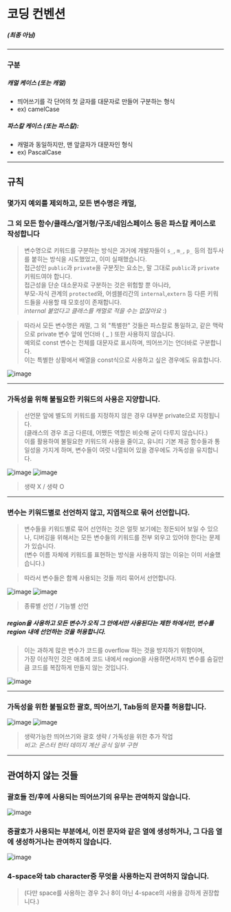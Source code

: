 # 코딩 컨벤션
##### (최종 아님)
---

### 구분
##### 캐멀 케이스 (또는 캐멀)
- 띄어쓰기를 각 단어의 첫 글자를 대문자로 만들어 구분하는 형식
- ex) camelCase

##### 파스칼 케이스 (또는 파스칼):
-  캐멀과 동일하지만, 맨 앞글자가 대문자인 형식
- ex) PascalCase


---

## 규칙
### 몇가지 예외를 제외하고, 모든 변수명은 캐멀,
### 그 외 모든 함수/클래스/열거형/구조/네임스페이스 등은 파스칼 케이스로 작성합니다
> 변수명으로 키워드를 구분하는 방식은 과거에 개발자들이 `s_`, `m_`, `p_` 등의 접두사를 붙히는 방식을 시도했었고, 이미 실패했습니다.  
> 접근성인 `public`과 `private`을 구분짓는 요소는, 말 그대로 `public`과 `private` 키워드여야 합니다.  
> 접근성을 단순 대소문자로 구분하는 것은 위험할 뿐 아니라,  
> 부모-자식 관계의 `protected`와, 어셈블리간의 `internal`,`extern` 등 다른 키워드들을 사용할 때 모호성이 존재합니다.  
>     *internal 붙었다고 클래스를 캐멀로 적을 수는 없잖아요* :)
	
> 따라서 모든 변수명은 캐멀, 그 외 "특별한" 것들은 파스칼로 통일하고, 같은 맥락으로 private 변수 앞에 언더바 ( _ ) 또한 사용하지 않습니다.  
> 예외로 const 변수는 전체를 대문자로 표시하며, 띄어쓰기는 언더바로 구분합니다.  
> 이는 특별한 상황에서 배열을 const식으로 사용하고 싶은 경우에도 유효합니다.  

![image](https://github.com/user-attachments/assets/a7e1f1f0-efe5-4eef-961a-4cf5a031893f "예시")

---

### 가독성을 위해 불필요한 키워드의 사용은 지양합니다.
> 선언문 앞에 별도의 키워드를 지정하지 않은 경우 대부분 private으로 지정됩니다.  
> (클래스의 경우 조금 다른데, 어쨌든 역할은 비슷해 굳이 다루지 않습니다.)  
> 이를 활용하여 불필요한 키워드의 사용을 줄이고, 유니티 기본 제공 함수들과 통일성을 가지게 하며, 변수들이 여럿 나열되어 있을 경우에도 가독성을 유지합니다.  

![image](https://github.com/user-attachments/assets/9192888e-2672-4e06-99e6-47f836e78c6a "생략 X") ![image](https://github.com/user-attachments/assets/3ec8435a-ff95-4ffd-8633-9eb5a4938185 "생략 O")
> 	생략 X    /    생략 O
---

### 변수는 키워드별로 선언하지 않고, 지엽적으로 묶어 선언합니다.
> 변수들을 키워드별로 묶어 선언하는 것은 얼핏 보기에는 정돈되어 보일 수 있으나,
> 디버깅을 위해서는 모든 변수들의 키워드를 전부 외우고 있어야 한다는 문제가 있습니다.  
> (변수 이름 자체에 키워드를 표현하는 방식을 사용하지 않는 이유는 이미 서술했습니다.)

> 따라서 변수들은 함께 사용되는 것들 끼리 묶어서 선언합니다.

![image](https://github.com/user-attachments/assets/7a28dea0-129b-4f65-bc56-d1fdbafab7ba "종류별 선언") ![image](https://github.com/user-attachments/assets/da51a90c-456e-4fa6-bbf7-36c339a25722 "기능별 선언")
> 	종류별 선언	/	 기능별 선언

##### region을 사용하고 모든 변수가 오직 그 안에서만 사용된다는 제한 하에서만, 변수를 region 내에 선언하는 것을 허용합니다.
> 이는 과하게 많은 변수가 코드를 overflow 하는 것을 방지하기 위함이며,  
> 가장 이상적인 것은 애초에 코드 내에서 region을 사용하면서까지 변수를 숨길만큼 코드를 복잡하게 만들지 않는 것입니다.

![image](https://github.com/user-attachments/assets/8a799a26-6d58-43d4-9f59-5ce34225ecb1 "예시")


---

### 가독성을 위한 불필요한 괄호, 띄어쓰기, Tab등의 문자를 허용합니다.
![image](https://github.com/user-attachments/assets/56aa9944-8d5f-4ce2-80b6-b918313619d0 "생략 가능한 띄어쓰기와 괄호 생략")
![image](https://github.com/user-attachments/assets/d7a4da4d-0155-446d-be84-c7d55a25b1ac "가독성을 위한 추가 작업")
>	생략가능한 띄어쓰기와 괄호 생략	/	 가독성을 위한 추가 작업  
> *비고: 몬스터 헌터 데미지 계산 공식 일부 구현*  


---
## 관여하지 않는 것들
### 괄호들 전/후에 사용되는 띄어쓰기의 유무는 관여하지 않습니다.
![image](https://github.com/user-attachments/assets/359b373b-30f7-438e-937a-5c7ba0aecfd3)

### 중괄호가 사용되는 부분에서, 이전 문자와 같은 열에 생성하거나, 그 다음 열에 생성하거나는 관여하지 않습니다.
![image](https://github.com/user-attachments/assets/1b8caf4d-c593-4117-bdf9-7811853e4154)

### 4-space와 tab character중 무엇을 사용하는지 관여하지 않습니다.  
> (다만 space를 사용하는 경우 2나 8이 아닌 4-space의 사용을 강하게 권장합니다.)
